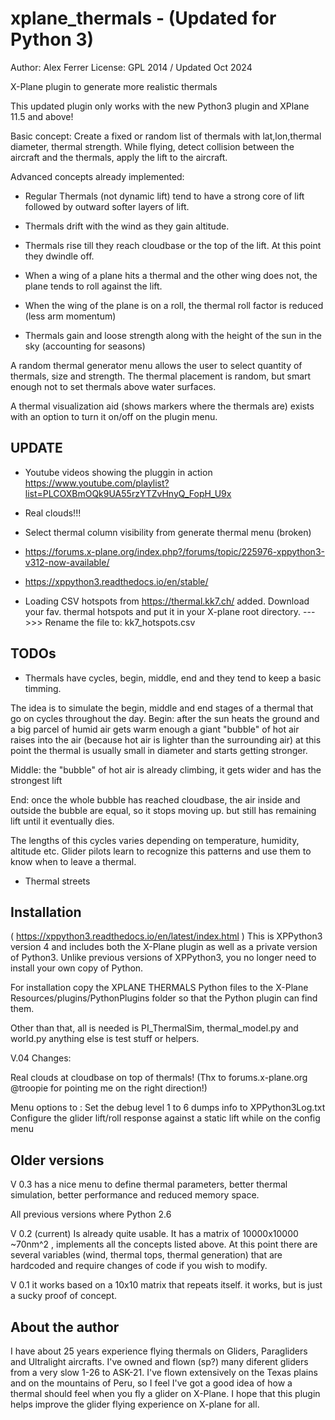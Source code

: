 xplane_thermals - (Updated for Python 3)
===============

Author: Alex Ferrer
License: GPL 2014 / Updated Oct 2024


X-Plane plugin to generate more realistic thermals 

This updated plugin only works with the new Python3 plugin and XPlane 11.5 and above!

Basic concept:
Create a fixed or random list of thermals with lat,lon,thermal diameter, thermal strength.
While flying, detect collision between the aircraft and the thermals, apply the lift to the aircraft.


Advanced concepts already implemented:

- Regular Thermals (not dynamic lift) tend to have a strong core of lift followed by outward softer layers of lift.

- Thermals drift with the wind as they gain altitude. 

- Thermals rise till they reach cloudbase or the top of the lift. At this point they dwindle off. 

- When a wing of a plane hits a thermal and the other wing does not, the plane tends to roll against the lift.

- When the wing of the plane is on a roll, the thermal roll factor is reduced (less arm momentum) 

- Thermals gain and loose strength along with the height of the sun in the sky (accounting for seasons)


A random thermal generator menu allows the user to select quantity of thermals, size and strength. The thermal placement is random, but smart enough not to set thermals above water surfaces. 

A thermal visualization aid (shows markers where the thermals are) exists with an option to turn it on/off on the plugin menu.

UPDATE
-----
- Youtube videos showing the pluggin in action https://www.youtube.com/playlist?list=PLCOXBmOQk9UA55rzYTZvHnyQ_FopH_U9x
- Real clouds!!!
- Select thermal column visibility from generate thermal menu (broken)
- https://forums.x-plane.org/index.php?/forums/topic/225976-xppython3-v312-now-available/
- https://xppython3.readthedocs.io/en/stable/


- Loading CSV hotspots from https://thermal.kk7.ch/ added. Download your fav. thermal hotspots and put it in your X-plane root directory. --->>>  Rename the file to: kk7_hotspots.csv


TODOs
-----

- Thermals have cycles, begin, middle, end and they tend to keep a basic timming.

The idea is to simulate the begin, middle and end stages of a thermal that go on cycles throughout the day. 
Begin: after the sun heats the ground and a big parcel of humid air gets warm enough a giant "bubble" of hot air raises into the air (because hot air is lighter than the surrounding air) at this point the thermal is usually small in diameter and starts getting stronger. 

Middle: the "bubble" of hot air is already climbing, it gets wider and has the strongest lift

End: once the whole bubble has reached cloudbase, the air inside and outside the bubble are equal, so it stops moving up. but still has remaining lift until it eventually dies. 

The lengths of this cycles varies depending on temperature, humidity, altitude etc. Glider pilots learn to recognize this patterns and use them to know when to leave a thermal. 

- Thermal streets

Installation
------------

( https://xppython3.readthedocs.io/en/latest/index.html )
This is XPPython3 version 4 and includes both the X-Plane plugin as well as a private version of Python3. Unlike previous versions of XPPython3, you no longer need to install your own copy of Python.

For installation copy the XPLANE THERMALS Python files to the X-Plane Resources/plugins/PythonPlugins folder so that the Python plugin can find them.

Other than that, all is needed is PI_ThermalSim, thermal_model.py and world.py anything else is test stuff or helpers. 

V.04 Changes: 

Real clouds at cloudbase on top of thermals! (Thx to forums.x-plane.org @troopie for pointing me on the right direction!)

Menu options to :
Set the debug level 1 to 6 dumps info to XPPython3Log.txt
Configure the glider lift/roll response against a static lift while on the config menu





Older versions
--------------
V 0.3 has a nice menu to define thermal parameters, better thermal simulation, better performance and reduced memory space. 

All previous versions where Python 2.6 

V 0.2 (current) Is already quite usable. It has a matrix of 10000x10000 ~70nm^2 , implements all the concepts listed above. At this point there are several variables (wind, thermal tops, thermal generation) that are hardcoded and require changes of code if you wish to modify.

V 0.1 it works based on a 10x10 matrix that repeats itself. it works, but is just a sucky proof of concept.


About the author
----------------

I have about 25 years experience flying thermals on Gliders, Paragliders and Ultralight aircrafts. I've owned and flown (sp?) many diferent gliders from a very slow 1-26 to ASK-21.  I've flown extensively on the Texas plains and on the mountains of Peru, so I feel I've got a good idea of how a thermal should feel when you fly a glider on X-Plane. I hope that this plugin helps improve the glider flying experience on X-plane for all. 
